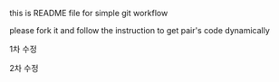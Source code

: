 this is README file for simple git workflow

please fork it and follow the instruction to get pair's code dynamically

1차 수정

2차 수정